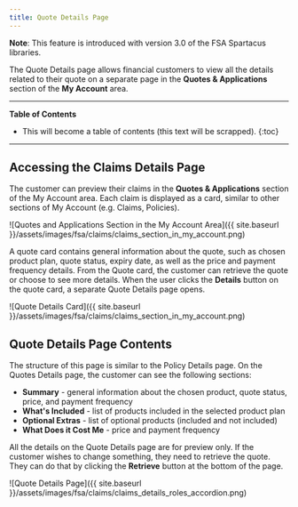 ```yaml
---
title: Quote Details Page
---
```


**Note**: This feature is introduced with version 3.0 of the FSA Spartacus libraries.

The Quote Details page allows financial customers to view all the details related to their quote on a separate page in the **Quotes & Applications** section of the **My Account** area.

***

**Table of Contents**

- This will become a table of contents (this text will be scrapped).
{:toc}

***

## Accessing the Claims Details Page

The customer can preview their claims in the **Quotes & Applications** section of the My Account area. Each claim is displayed as a card, similar to other sections of My Account (e.g. Claims, Policies). 

![Quotes and Applications Section in the My Account Area]({{ site.baseurl }}/assets/images/fsa/claims/claims_section_in_my_account.png)  

A quote card contains general information about the quote, such as chosen product plan, quote status, expiry date, as well as the price and payment frequency details. From the Quote card, the customer can retrieve the quote or choose to see more details. When the user clicks the **Details** button on the quote card, a separate Quote Details page opens. 

![Quote Details Card]({{ site.baseurl }}/assets/images/fsa/claims/claims_section_in_my_account.png)  


## Quote Details Page Contents

The structure of this page is similar to the Policy Details page. On the Quotes Details page, the customer can see the following sections:
- **Summary** - general information about the chosen product, quote status, price, and payment frequency  
- **What's Included** - list of products included in the selected product plan
- **Optional Extras** - list of optional products (included and not included)
- **What Does it Cost Me** - price and payment frequency  

All the details on the Quote Details page are for preview only. If the customer wishes to change something, they need to retrieve the quote. They can do that by clicking the **Retrieve** button at the bottom of the page.

![Quote Details Page]({{ site.baseurl }}/assets/images/fsa/claims/claims_details_roles_accordion.png)
